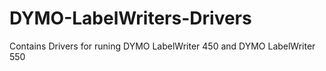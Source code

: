 # DYMO-LabelWriters-Drivers
Contains Drivers for runing DYMO LabelWriter 450 and DYMO LabelWriter 550
